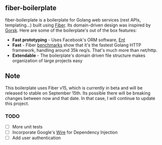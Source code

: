 ## fiber-boilerplate
fiber-boilerplate is a boilerplate for Golang web services (rest APIs, templating...) built using [Fiber](https://github.com/gofiber/fiber). Its domain-driven design was inspired by [Gorsk](https://github.com/ribice/gorsk). Here are some of the boilerplate's out of the box features:

* **Fast  prototyping** - Uses Facebook's ORM software, [Ent](https://github.com/facebook/ent)
* **Fast** - Fiber [benchmarks](https://github.com/gofiber/fiber#-benchmarks) show that it's the fastest Golang HTTP framework, handling around 35k req/s. That's much more than net/http.
* **Extendable** - The boilerplate's domain driven file structure makes organization of large projects easy

## Note
This boilerplate uses Fiber v15, which is currently in beta and will be released to stable on September 15th. Its possible there will be breaking changes between now and that date. 
In that case, I will continue to update this project. 

### TODO
- [ ] More unit tests
- [ ] Incorporate Google's [Wire](https://github.com/google/wire) for Dependency Injection
- [ ] Add user authentication 